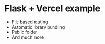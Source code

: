 # Flask + Vercel example

- File based routing
- Automatic library bundling
- Public folder 
- And much more
